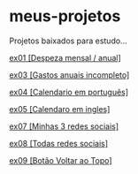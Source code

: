 # meus-projetos
 Projetos baixados para estudo...

<a href="https://abraao2030.github.io/meus-projetos/ex01/index02.html" target="_blank"> ex01  [Despeza mensal / anual]</a> <br>

<a href="https://abraao2030.github.io/meus-projetos/ex03/index03.html" target="_blank"> ex03  [Gastos anuais incompleto]</a> <br>

<a href="https://abraao2030.github.io/meus-projetos/ex04/index.html" target="_blank"> ex04  [Calendario em português]</a> <br>

<a href="https://abraao2030.github.io/meus-projetos/ex05/index.html" target="_blank"> ex05  [Calendaro em ingles]</a> <br>

<a href="https://abraao2030.github.io/meus-projetos/ex07/index.html" target="_blank"> ex07  [Minhas 3 redes sociais]</a> <br>

<a href="https://abraao2030.github.io/meus-projetos/ex08/index.html" target="_blank"> ex08  [Todas redes sociais]</a> <br>

<a href="https://abraao2030.github.io/meus-projetos/ex09/index.html" target="_blank"> ex09  [Botão Voltar ao Topo]</a> <br>
